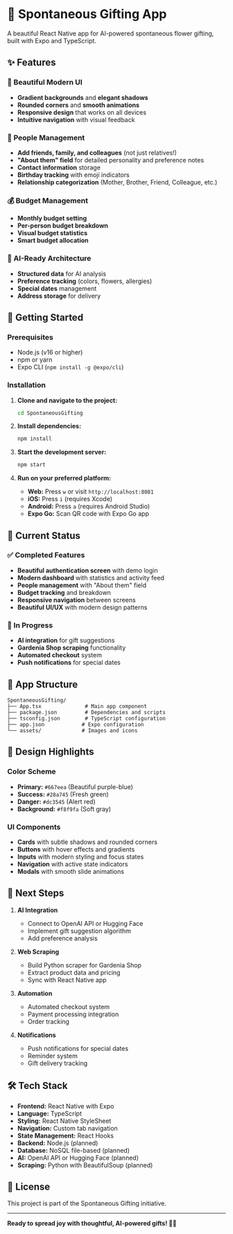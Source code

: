 # 🌸 Spontaneous Gifting App

A beautiful React Native app for AI-powered spontaneous flower gifting, built with Expo and TypeScript.

## ✨ Features

### 🎨 Beautiful Modern UI
- **Gradient backgrounds** and **elegant shadows**
- **Rounded corners** and **smooth animations**
- **Responsive design** that works on all devices
- **Intuitive navigation** with visual feedback

### 👥 People Management
- **Add friends, family, and colleagues** (not just relatives!)
- **"About them" field** for detailed personality and preference notes
- **Contact information** storage
- **Birthday tracking** with emoji indicators
- **Relationship categorization** (Mother, Brother, Friend, Colleague, etc.)

### 💰 Budget Management
- **Monthly budget setting**
- **Per-person budget breakdown**
- **Visual budget statistics**
- **Smart budget allocation**

### 🤖 AI-Ready Architecture
- **Structured data** for AI analysis
- **Preference tracking** (colors, flowers, allergies)
- **Special dates** management
- **Address storage** for delivery

## 🚀 Getting Started

### Prerequisites
- Node.js (v16 or higher)
- npm or yarn
- Expo CLI (`npm install -g @expo/cli`)

### Installation

1. **Clone and navigate to the project:**
   ```bash
   cd SpontaneousGifting
   ```

2. **Install dependencies:**
   ```bash
   npm install
   ```

3. **Start the development server:**
   ```bash
   npm start
   ```

4. **Run on your preferred platform:**
   - **Web:** Press `w` or visit `http://localhost:8081`
   - **iOS:** Press `i` (requires Xcode)
   - **Android:** Press `a` (requires Android Studio)
   - **Expo Go:** Scan QR code with Expo Go app

## 🎯 Current Status

### ✅ Completed Features
- **Beautiful authentication screen** with demo login
- **Modern dashboard** with statistics and activity feed
- **People management** with "About them" field
- **Budget tracking** and breakdown
- **Responsive navigation** between screens
- **Beautiful UI/UX** with modern design patterns

### 🔄 In Progress
- **AI integration** for gift suggestions
- **Gardenia Shop scraping** functionality
- **Automated checkout** system
- **Push notifications** for special dates

## 📱 App Structure

```
SpontaneousGifting/
├── App.tsx              # Main app component
├── package.json         # Dependencies and scripts
├── tsconfig.json        # TypeScript configuration
├── app.json            # Expo configuration
└── assets/             # Images and icons
```

## 🎨 Design Highlights

### Color Scheme
- **Primary:** `#667eea` (Beautiful purple-blue)
- **Success:** `#28a745` (Fresh green)
- **Danger:** `#dc3545` (Alert red)
- **Background:** `#f8f9fa` (Soft gray)

### UI Components
- **Cards** with subtle shadows and rounded corners
- **Buttons** with hover effects and gradients
- **Inputs** with modern styling and focus states
- **Navigation** with active state indicators
- **Modals** with smooth slide animations

## 🔮 Next Steps

1. **AI Integration**
   - Connect to OpenAI API or Hugging Face
   - Implement gift suggestion algorithm
   - Add preference analysis

2. **Web Scraping**
   - Build Python scraper for Gardenia Shop
   - Extract product data and pricing
   - Sync with React Native app

3. **Automation**
   - Automated checkout system
   - Payment processing integration
   - Order tracking

4. **Notifications**
   - Push notifications for special dates
   - Reminder system
   - Gift delivery tracking

## 🛠 Tech Stack

- **Frontend:** React Native with Expo
- **Language:** TypeScript
- **Styling:** React Native StyleSheet
- **Navigation:** Custom tab navigation
- **State Management:** React Hooks
- **Backend:** Node.js (planned)
- **Database:** NoSQL file-based (planned)
- **AI:** OpenAI API or Hugging Face (planned)
- **Scraping:** Python with BeautifulSoup (planned)

## 📄 License

This project is part of the Spontaneous Gifting initiative.

---

**Ready to spread joy with thoughtful, AI-powered gifts! 🌸✨** 